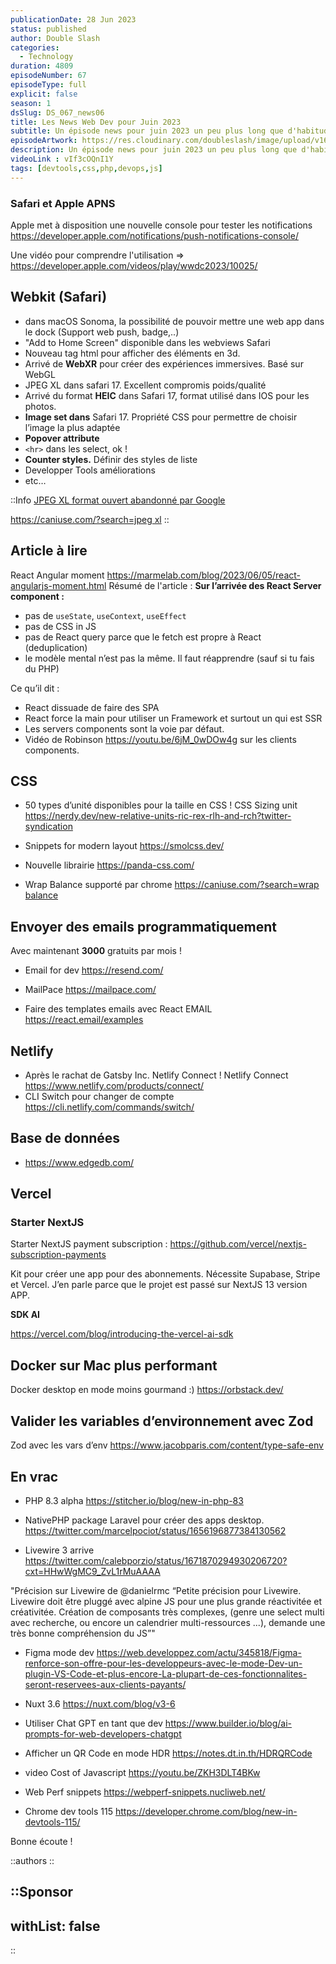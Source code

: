 ```yaml
---
publicationDate: 28 Jun 2023
status: published
author: Double Slash
categories:
  - Technology
duration: 4809
episodeNumber: 67
episodeType: full
explicit: false
season: 1
dsSlug: DS_067_news06
title: Les News Web Dev pour Juin 2023
subtitle: Un épisode news pour juin 2023 un peu plus long que d'habitude pour prolonger le plaisir !
episodeArtwork: https://res.cloudinary.com/doubleslash/image/upload/v1687790575/episode/ART_65_news_juin_23_x7lgq4.png
description: Un épisode news pour juin 2023 un peu plus long que d'habitude pour prolonger le plaisir. Nous allons évoquer Apple qui s'occupe enfin de Webkit (Safari), de React.js qui se retrouve dans la polémique avec les servers components. Évidemment de CSS. De services d'envoi d'emails. De Netlify connect. De PHP qui prépare sa version 8.3. De Zod, de Javascript, etc.. Un épisode riche en news !
videoLink : vIf3cOQnI1Y
tags: [devtools,css,php,devops,js]
---
```

### Safari et Apple APNS

Apple met à disposition une nouvelle console  pour tester les notifications <https://developer.apple.com/notifications/push-notifications-console/>

Une vidéo pour comprendre l'utilisation ⇒ <https://developer.apple.com/videos/play/wwdc2023/10025/>

## Webkit (Safari)

- dans macOS Sonoma, la possibilité de pouvoir mettre une web app dans le dock
(Support web push, badge,..)
- "Add to Home Screen" disponible dans les webviews Safari
- Nouveau tag html <model> pour afficher des éléments en 3d.
- Arrivé de ****WebXR**** pour créer des expériences immersives. Basé sur WebGL
- JPEG XL dans safari 17. Excellent compromis poids/qualité
- Arrivé du format ****HEIC**** dans Safari 17, format utilisé dans IOS pour les photos.
- ****Image set dans**** Safari 17. Propriété CSS pour permettre de choisir l’image la plus adaptée
- ****Popover attribute****
- ```<hr>``` dans les select, ok !
- ****Counter styles.**** Définir des styles de liste
- Developper Tools améliorations
- etc…

::Info
[JPEG XL format ouvert abandonné par Google](https://web.developpez.com/actu/345394/JPEG-XL-Apple-adopte-dans-Safari-le-format-d-image-sans-redevance-que-Google-a-abandonne-L-editeur-de-Chrome-subit-la-pression-des-utilisateurs-qui-lui-demandent-de-revenir-sur-sa-decision/)

[https://caniuse.com/?search=jpeg xl](https://caniuse.com/?search=jpeg%20xl)
::

## Article à lire

React Angular moment <https://marmelab.com/blog/2023/06/05/react-angularjs-moment.html>
Résumé de l'article :
**Sur l’arrivée des React Server component :**

- pas de `useState`, `useContext`, `useEffect`
- pas de CSS in JS
- pas de React query parce que le fetch est propre à React (deduplication)
- le modèle mental n’est pas la même. Il faut réapprendre (sauf si tu fais du PHP)

Ce qu’il dit :

- React dissuade de faire des SPA
- React force la main pour utiliser un Framework et surtout un qui est SSR
- Les servers components sont la voie par défaut.
- Vidéo de Robinson <https://youtu.be/6jM_0wDOw4g> sur les clients components.

## CSS

- 50 types d’unité disponibles pour la taille en CSS !
CSS Sizing unit <https://nerdy.dev/new-relative-units-ric-rex-rlh-and-rch?twitter-syndication>

- Snippets for modern layout <https://smolcss.dev/>

- Nouvelle librairie <https://panda-css.com/>

- Wrap Balance supporté par chrome [https://caniuse.com/?search=wrap balance](https://caniuse.com/?search=wrap%20balance)

## Envoyer des emails programmatiquement

Avec maintenant **3000** gratuits par mois !

- Email for dev <https://resend.com/>

- MailPace <https://mailpace.com/>

- Faire des templates emails avec React EMAIL <https://react.email/examples>

## Netlify

- Après le rachat de Gatsby Inc. Netlify Connect !
  Netlify Connect <https://www.netlify.com/products/connect/>
- CLI Switch pour changer de compte <https://cli.netlify.com/commands/switch/>

## Base de données

- <https://www.edgedb.com/>

## Vercel

### Starter NextJS

Starter NextJS payment subscription : <https://github.com/vercel/nextjs-subscription-payments>

Kit pour créer une app pour des abonnements. Nécessite Supabase, Stripe et Vercel.
J’en parle parce que le projet est passé sur NextJS 13 version APP.

**SDK AI**

<https://vercel.com/blog/introducing-the-vercel-ai-sdk>

## Docker sur Mac plus performant

Docker desktop en mode moins gourmand :) <https://orbstack.dev/>

## Valider les variables d’environnement avec Zod

Zod avec les vars d’env <https://www.jacobparis.com/content/type-safe-env>

## En vrac

- PHP 8.3 alpha <https://stitcher.io/blog/new-in-php-83>

- NativePHP package Laravel pour créer des apps desktop. <https://twitter.com/marcelpociot/status/1656196877384130562>

- Livewire 3 arrive <https://twitter.com/calebporzio/status/1671870294930206720?cxt=HHwWgMC9_ZvL1rMuAAAA>

"Précision sur Livewire de @danielrmc “Petite précision pour Livewire. Livewire doit être pluggé avec alpine JS pour une plus grande réactivitée et créativitée. Création de composants très complexes, (genre une select multi avec recherche, ou encore un calendrier multi-ressources ...), demande une très bonne compréhension du JS”"

- Figma mode dev <https://web.developpez.com/actu/345818/Figma-renforce-son-offre-pour-les-developpeurs-avec-le-mode-Dev-un-plugin-VS-Code-et-plus-encore-La-plupart-de-ces-fonctionnalites-seront-reservees-aux-clients-payants/>

- Nuxt 3.6 <https://nuxt.com/blog/v3-6>

- Utiliser Chat GPT en tant que dev <https://www.builder.io/blog/ai-prompts-for-web-developers-chatgpt>
- Afficher un QR Code en mode HDR <https://notes.dt.in.th/HDRQRCode>

- video Cost of Javascript <https://youtu.be/ZKH3DLT4BKw>

- Web Perf snippets <https://webperf-snippets.nucliweb.net/>

- Chrome dev tools 115 <https://developer.chrome.com/blog/new-in-devtools-115/>

Bonne écoute !

::authors
::

::Sponsor
---

withList: false
---

::
